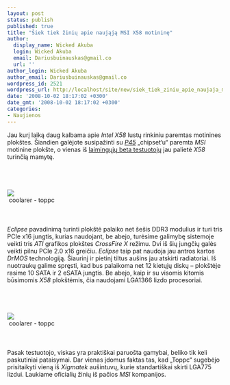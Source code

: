 ```yaml
---
layout: post
status: publish
published: true
title: "Šiek tiek žinių apie naująją MSI X58 motininę"
author:
  display_name: Wicked Akuba
  login: Wicked Akuba
  email: Dariusbuinauskas@gmail.co
  url: ''
author_login: Wicked Akuba
author_email: Dariusbuinauskas@gmail.co
wordpress_id: 2521
wordpress_url: http://localhost/site/new/siek_tiek_ziniu_apie_naujaja_msi_x58_motinine/
date: '2008-10-02 18:17:02 +0300'
date_gmt: '2008-10-02 18:17:02 +0300'
categories:
- Naujienos
---
```

<p>Jau kurį laiką daug kalbama apie <i>Intel X58</i> lustų rinkiniu paremtas motinines plokštes. Šiandien galėjote susipažinti su <a class="ns" href="http://www.technews.lt/index.php?id=Kas&amp;Id=2465"><i>P45</i></a> „chipset‘u“ paremta <i>MSI</i> motinine plokšte, o vienas iš <a class="ns" href=" http://forum.coolaler.com/showthread.php?t=190809">laimingųjų beta testuotojų</a> jau palietė <i>X58</i> turinčią mamytę.<br />
<br><br />
<br><br><img src="http://www.technews.lt/upl/Failai/msi_x58_big.JPG"><br> <span class="saltinis">coolarer - toppc</span> <br />
<br><br />
<br><i>Eclipse</i> pavadinimą turinti plokštė palaiko net šešis DDR3 modulius ir turi tris PCIe x16 jungtis, kurias naudojant, be abejo, turėsime galimybę sistemoje veikti tris <i>ATI</i> grafikos plokštes <i>CrossFire X</i> režimu. Dvi iš šių jungčių galės veikti pilnu PCIe 2.0 x16 greičiu. <i>Eclipse</i> taip pat naudoja jau antros kartos <i>DrMOS</i> technologiją. Šiaurinį ir pietinį tiltus aušins jau atskirti radiatoriai. Iš nuotraukų galime spręsti, kad bus palaikoma net 12 kietųjų diskų – plokštėje rasime 10 SATA ir 2 eSATA jungtis. Be abejo, kaip ir su visomis kitomis būsimomis <i>X58</i> plokštėmis, čia naudojami LGA1366 lizdo procesoriai.<br />
<br><br />
<br><br><img src="http://www.technews.lt/upl/Failai/x58_xigmatek.JPG"><br> <span class="saltinis">coolarer - toppc</span> <br />
<br><br />
<br>Pasak testuotojo, viskas yra praktiškai paruošta gamybai, beliko tik keli paskutiniai pataisymai. Dar vienas įdomus faktas tas, kad „Toppc“ sugebėjo prisitaikyti vieną iš <i>Xigmatek</i> aušintuvų, kurie standartiškai skirti LGA775 lizdui. Laukiame oficialių žinių iš pačios <i>MSI</i> kompanijos.<br />
<br><br />
<br><br />
<br></p>
